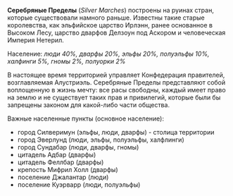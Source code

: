 **Серебряные Пределы** (*Silver Marches*) построены на руинах стран, которые существовали намного раньше. Известны такие старые королевства, как эльфийское царство Ирлэнн, ранее основанное в Высоком Лесу, царство дварфов Делзоун под Аскором и человеческая Империя Нетерил. 

Население: _люди 40%, дварфы 20%, эльфы 20%, полуэльфы 10%, халфинги 5%, гномы 2%, полуорки 2%_

В настоящее время территорией управляет Конфедерация правителей, возглавляемая Алустриэль. Серебряные Пределы представляют собой воплощенную в жизнь мечту: все расы свободны, каждый имеет право на землю и не существует таких прав и привилегий, которые были бы запрещены законом для какой-либо части общества.

Важные населенные пункты (основное население):
- город Силверимун (эльфы, люди, дварфы) - столица территории
- город Эверлунд (люди, эльфы, полуэльфы, халфлинги)
- город Сундабар (люди, дварфы, гномы)
- цитадель Адбар (дварфы)
- цитадель Феллбар (дварфы)
- крепость Мифрил Холл (дварфы)
- поселение Джалантар (люди)
- поселение Куэрварр (люди, полуэльфы)
